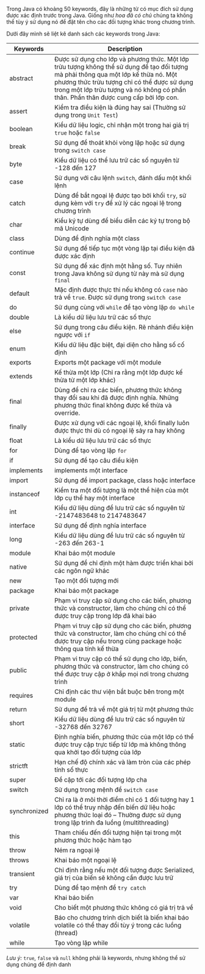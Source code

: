 Trong Java có khoảng 50 keywords, đây là những từ có mục đích sử dụng được xác định trước trong Java. Giống như _hoa đã có chủ_ chúng ta không thể tùy ý sử dụng nó để đặt tên cho các đối tượng khác trong chương trình.

Dưới đây mình sẽ liệt kê danh sách các keywords trong Java:

| Keywords | Description |
| --- | --- |
| abstract | Được sử dụng cho lớp và phương thức. Một lớp trừu tượng không thể sử dụng để tạo đối tượng mà phải thông qua một lớp kế thừa nó. Một phương thức trừu tượng chỉ có thể được sử dụng trong một lớp trừu tượng và nó không có phần thân. Phần thân được cung cấp bởi lớp con. |
| assert | Kiểm tra điều kiện là đúng hay sai (Thường sử dụng trong `Unit Test`) |
| boolean | Kiểu dữ liệu logic, chỉ nhận một trong hai giá trị `true` hoặc `false` |
| break | Sử dụng để thoát khỏi vòng lặp hoặc sử dụng trong `switch case` |
| byte | Kiểu dữ liệu có thể lưu trữ các số nguyên từ -128 đến 127 |
| case | Sử dụng với câu lệnh `switch`, đánh dấu một khối lệnh |
| catch | Dùng để bắt ngoại lệ được tạo bởi khối `try`, sử dụng kèm với `try` để xử lý các ngoại lệ trong chương trình |
| char | Kiểu ký tự dùng để biểu diễn các ký tự trong bộ mã Unicode |
| class | Dùng để định nghĩa một class |
| continue | Sử dụng để tiếp tục một vòng lặp tại điều kiện đã được xác định |
| const | Sử dụng để xác định một hằng số. Tuy nhiên trong Java không sử dụng từ này mà sử dụng `final` |
| default | Mặc định được thực thi nếu không có `case` nào trả về `true`. Được sử dụng trong `switch case` |
| do | Sử dụng cùng với `while` để tạo vòng lặp `do while` |
| double | Là kiểu dữ liệu lưu trữ các số thực |
| else | Sử dụng trong câu điều kiện. Rẽ nhánh điều kiện ngược với `if` |
| enum | Kiểu dữ liệu đặc biệt, đại diện cho hằng số cố định |
| exports | Exports một package với một module |
| extends | Kế thừa một lớp (Chỉ ra rằng một lớp được kế thừa từ một lớp khác) |
| final | Dùng để chỉ ra các biến, phương thức không thay đổi sau khi đã được định nghĩa. Những phương thức final không được kế thừa và override. |
| finally | Được xử dụng với các ngoại lệ, khối finally luôn được thực thi dù có ngoại lệ sảy ra hay không |
| float | Là kiểu dữ liệu lưu trữ các số thực |
| for | Dùng để tạo vòng lặp `for` |
| if | Sử dụng để tạo câu điều kiện |
| implements | implements một interface |
| import | Sử dụng để import package, class hoặc interface |
| instanceof | Kiểm tra một đối tượng là một thể hiện của một lớp cụ thể hay một interface |
| int | Kiểu dữ liệu dùng để lưu trữ các số nguyên từ -2147483648 to 2147483647 |
| interface | Sử dụng để định nghĩa interface |
| long | Kiểu dữ liệu dùng để lưu trữ các số nguyên từ -263 đến 263-1 |
| module | Khai báo một module |
| native | Sử dụng để chỉ định một hàm được triển khai bởi các ngôn ngữ khác |
| new | Tạo một đối tượng mới |
| package | Khai báo một package |
| private | Phạm vi truy cập sử dụng cho các biến, phương thức và constructor, làm cho chúng chỉ có thể được truy cập trong lớp đã khai báo |
| protected | Phạm vi truy cập sử dụng cho các biến, phương thức và constructor, làm cho chúng chỉ có thể được truy cập nếu trong cùng package hoặc thông qua tính kế thừa |
| public | Phạm vi truy cập có thể sử dụng cho lớp, biến, phương thức và constructor, làm cho chúng có thể được truy cập ở khắp mọi nơi trong chương trình |
| requires | Chỉ định các thư viện bắt buộc bên trong một module |
| return | Sử dụng để trả về một giá trị từ một phương thức |
| short | Kiểu dữ liệu dùng để lưu trữ các số nguyên từ -32768 đến 32767 |
| static | Định nghĩa biến, phương thức của một lớp có thể được truy cập trực tiếp từ lớp mà không thông qua khởi tạo đối tượng của lớp |
| strictft | Hạn chế độ chính xác và làm tròn của các phép tính số thực |
| super | Đề cập tới các đối tượng lớp cha |
| switch | Sử dụng trong mệnh đề `switch case` |
| synchronized | Chỉ ra là ở mõi thời điểm chỉ có 1 đối tượng hay 1 lớp có thể truy nhập đến biến dữ liệu hoặc phương thức loại đó – Thường được sử dụng trong lập trình đa luồng (multithreading) |
| this | Tham chiếu đến đối tượng hiện tại trong một phương thức hoặc hàm tạo |
| throw | Ném ra ngoại lệ |
| throws | Khai báo một ngoại lệ |
| transient | Chỉ định rằng nếu một đối tượng được Serialized, giá trị của biến sẽ không cần được lưu trữ |
| try | Dùng để tạo mệnh đề `try catch` |
| var | Khai báo biến |
| void | Cho biết một phương thức không có giá trị trả về |
| volatile | Báo cho chương trình dịch biết là biến khai báo volatile có thể thay đổi tùy ý trong các luồng (thread) |
| while | Tạo vòng lặp while |

_Lưu ý:_ `true`, `false` và `null` không phải là keywords, nhưng không thể sử dụng chúng để định danh